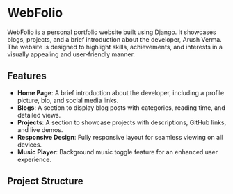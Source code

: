 # WebFolio

WebFolio is a personal portfolio website built using Django. It showcases blogs, projects, and a brief introduction about the developer, Arush Verma. The website is designed to highlight skills, achievements, and interests in a visually appealing and user-friendly manner.

## Features

- **Home Page**: A brief introduction about the developer, including a profile picture, bio, and social media links.
- **Blogs**: A section to display blog posts with categories, reading time, and detailed views.
- **Projects**: A section to showcase projects with descriptions, GitHub links, and live demos.
- **Responsive Design**: Fully responsive layout for seamless viewing on all devices.
- **Music Player**: Background music toggle feature for an enhanced user experience.

## Project Structure
